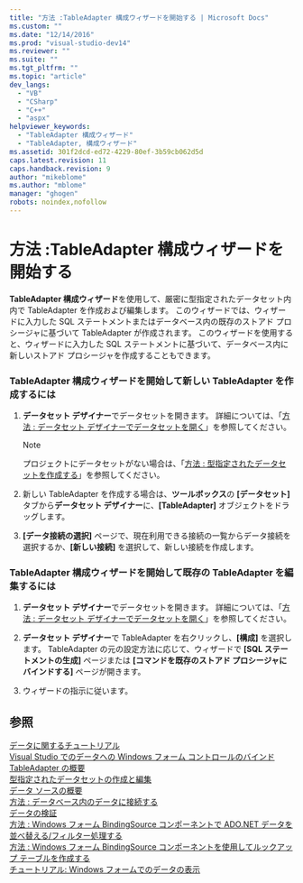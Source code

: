 ```yaml
---
title: "方法 :TableAdapter 構成ウィザードを開始する | Microsoft Docs"
ms.custom: ""
ms.date: "12/14/2016"
ms.prod: "visual-studio-dev14"
ms.reviewer: ""
ms.suite: ""
ms.tgt_pltfrm: ""
ms.topic: "article"
dev_langs: 
  - "VB"
  - "CSharp"
  - "C++"
  - "aspx"
helpviewer_keywords: 
  - "TableAdapter 構成ウィザード"
  - "TableAdapter, 構成ウィザード"
ms.assetid: 301f2dcd-ed72-4229-80ef-3b59cb062d5d
caps.latest.revision: 11
caps.handback.revision: 9
author: "mikeblome"
ms.author: "mblome"
manager: "ghogen"
robots: noindex,nofollow
---
```

# 方法 :TableAdapter 構成ウィザードを開始する
**TableAdapter 構成ウィザード**を使用して、厳密に型指定されたデータセット内内で TableAdapter を作成および編集します。  このウィザードでは、ウィザードに入力した SQL ステートメントまたはデータベース内の既存のストアド プロシージャに基づいて TableAdapter が作成されます。  このウィザードを使用すると、ウィザードに入力した SQL ステートメントに基づいて、データベース内に新しいストアド プロシージャを作成することもできます。  
  
### TableAdapter 構成ウィザードを開始して新しい TableAdapter を作成するには  
  
1.  **データセット デザイナー**でデータセットを開きます。  詳細については、「[方法 : データセット デザイナーでデータセットを開く](../Topic/How%20to:%20Open%20a%20Dataset%20in%20the%20Dataset%20Designer.md)」を参照してください。  
  
    > [!NOTE]
    >  プロジェクトにデータセットがない場合は、「[方法 : 型指定されたデータセットを作成する](../data-tools/create-and-configure-datasets-in-visual-studio.md)」を参照してください。  
  
2.  新しい TableAdapter を作成する場合は、**ツールボックス**の **\[データセット\]** タブから**データセット デザイナー**に、**\[TableAdapter\]** オブジェクトをドラッグします。  
  
3.  **\[データ接続の選択\]** ページで、現在利用できる接続の一覧からデータ接続を選択するか、**\[新しい接続\]** を選択して、新しい接続を作成します。  
  
### TableAdapter 構成ウィザードを開始して既存の TableAdapter を編集するには  
  
1.  **データセット デザイナー**でデータセットを開きます。  詳細については、「[方法 : データセット デザイナーでデータセットを開く](../Topic/How%20to:%20Open%20a%20Dataset%20in%20the%20Dataset%20Designer.md)」を参照してください。  
  
2.  **データセット デザイナー**で TableAdapter を右クリックし、**\[構成\]** を選択します。  TableAdapter の元の設定方法に応じて、ウィザードで **\[SQL ステートメントの生成\]** ページまたは **\[コマンドを既存のストアド プロシージャにバインドする\]** ページが開きます。  
  
3.  ウィザードの指示に従います。  
  
## 参照  
 [データに関するチュートリアル](../Topic/Data%20Walkthroughs.md)   
 [Visual Studio でのデータへの Windows フォーム コントロールのバインド](../data-tools/bind-windows-forms-controls-to-data-in-visual-studio.md)   
 [TableAdapter の概要](../data-tools/tableadapter-overview.md)   
 [型指定されたデータセットの作成と編集](../data-tools/creating-and-editing-typed-datasets.md)   
 [データ ソースの概要](../data-tools/add-new-data-sources.md)   
 [方法 : データベース内のデータに接続する](../data-tools/how-to-connect-to-data-in-a-database.md)   
 [データの検証](../Topic/Validating%20Data.md)   
 [方法 : Windows フォーム BindingSource コンポーネントで ADO.NET データを並べ替える\/フィルター処理する](../Topic/How%20to:%20Sort%20and%20Filter%20ADO.NET%20Data%20with%20the%20Windows%20Forms%20BindingSource%20Component.md)   
 [方法 : Windows フォーム BindingSource コンポーネントを使用してルックアップ テーブルを作成する](../Topic/How%20to:%20Create%20a%20Lookup%20Table%20with%20the%20Windows%20Forms%20BindingSource%20Component.md)   
 [チュートリアル: Windows フォームでのデータの表示](../data-tools/walkthrough-displaying-data-on-a-windows-form.md)